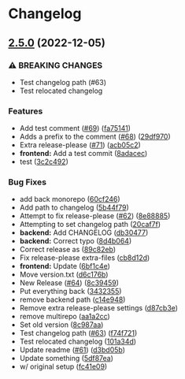# Changelog

## [2.5.0](https://www.github.com/tjdavis3/testrepo/compare/v2.4.0...v2.5.0) (2022-12-05)


### ⚠ BREAKING CHANGES

* Test changelog path (#63)
* Test relocated changelog

### Features

* Add test comment ([#69](https://www.github.com/tjdavis3/testrepo/issues/69)) ([fa75141](https://www.github.com/tjdavis3/testrepo/commit/fa75141a1f9fd4fbd60cdb485b5bb6cf3a9f8f62))
* Adds a prefix to the comment ([#68](https://www.github.com/tjdavis3/testrepo/issues/68)) ([29df970](https://www.github.com/tjdavis3/testrepo/commit/29df970826890b15ffc067d7d396ed34fe5db125))
* Extra release-please ([#71](https://www.github.com/tjdavis3/testrepo/issues/71)) ([acb05c2](https://www.github.com/tjdavis3/testrepo/commit/acb05c2fe72f9e888e3cc31d90f8f1c99f1c8dde))
* **frontend:** Add a test commit ([8adacec](https://www.github.com/tjdavis3/testrepo/commit/8adaceca67696eb0f4725e89452c702144e65ce8))
* test ([3c2c492](https://www.github.com/tjdavis3/testrepo/commit/3c2c49202af12e054bffc30e7cfe4d3203403730))


### Bug Fixes

* add back monorepo ([60cf246](https://www.github.com/tjdavis3/testrepo/commit/60cf24640603ed7e20e47addf1411a0f6f99997f))
* Add path to changelog ([5b44f79](https://www.github.com/tjdavis3/testrepo/commit/5b44f79b94129b659789a0e473d901c669e3b646))
* Attempt to fix release-please ([#62](https://www.github.com/tjdavis3/testrepo/issues/62)) ([8e88885](https://www.github.com/tjdavis3/testrepo/commit/8e88885fd9396b4ef8dbcbe952a4e9cf715cd3da))
* Attempting to set changelog path ([20caf7f](https://www.github.com/tjdavis3/testrepo/commit/20caf7f4329dd977e1a14f410b8fba09eec5f2c6))
* **backend:** Add CHANGELOG ([db30477](https://www.github.com/tjdavis3/testrepo/commit/db30477aae261b18b1df85e47a0f2fd5d8c43df0))
* **backend:** Correct typo ([8d4b064](https://www.github.com/tjdavis3/testrepo/commit/8d4b064207687c1750af69c2ee2b1bd2c9f8cde7))
* Correct release as ([89c82eb](https://www.github.com/tjdavis3/testrepo/commit/89c82ebd75c06e520263ef3b0b25bdf2301455a6))
* Fix release-please extra-files ([cb8d12d](https://www.github.com/tjdavis3/testrepo/commit/cb8d12d030f7b4dadc2139d1caa94ce9635cf3c0))
* **frontend:** Update ([6bf1c4e](https://www.github.com/tjdavis3/testrepo/commit/6bf1c4e85ffe4953bc8c923bde48ca8e0be5f988))
* Move version.txt ([d6c176b](https://www.github.com/tjdavis3/testrepo/commit/d6c176b2172c4798292001dd99b5045c262bf493))
* New Release ([#64](https://www.github.com/tjdavis3/testrepo/issues/64)) ([8c39459](https://www.github.com/tjdavis3/testrepo/commit/8c394591845107afba6363bbacd95740fbbdfac6))
* Put everything back ([3432355](https://www.github.com/tjdavis3/testrepo/commit/3432355fb45784cb83587aa95b0d0fe9a0da373d))
* remove backend path ([c14e948](https://www.github.com/tjdavis3/testrepo/commit/c14e94867b554b7a1cdba5a8435a3ff5befe95d3))
* Remove extra release-please settings ([d87cb3e](https://www.github.com/tjdavis3/testrepo/commit/d87cb3ec4e7e53f29f49aef7c7a6eb9530796e46))
* remove multirepo ([aa1a2cc](https://www.github.com/tjdavis3/testrepo/commit/aa1a2cc017c461d6e08eb2ce3765a0b6e4f9c95d))
* Set old version ([8c987aa](https://www.github.com/tjdavis3/testrepo/commit/8c987aac487220370ec559b54842d8d068523d99))
* Test changelog path ([#63](https://www.github.com/tjdavis3/testrepo/issues/63)) ([f74f721](https://www.github.com/tjdavis3/testrepo/commit/f74f721b7b84767535934e5a1ef5b07ddaa2ffe6))
* Test relocated changelog ([101a34d](https://www.github.com/tjdavis3/testrepo/commit/101a34d028737c16a826741fe08b0290633a19d5))
* Update readme ([#61](https://www.github.com/tjdavis3/testrepo/issues/61)) ([d3bd05b](https://www.github.com/tjdavis3/testrepo/commit/d3bd05ba65ab8844454f42bb2bd55f7cc7d29600))
* Update something ([5df87ea](https://www.github.com/tjdavis3/testrepo/commit/5df87ea5febcad355595b116f1972ecc51a92509))
* w/ original setup ([fc41e09](https://www.github.com/tjdavis3/testrepo/commit/fc41e09a5c642d81550ced6a4c9a0b3d66e045ff))
